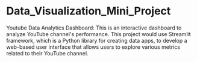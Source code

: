 # Data_Visualization_Mini_Project
Youtube Data Analytics Dashboard: This is an interactive dashboard to analyze YouTube channel's performance. This project would use Streamlit framework, which is a Python library for creating data apps, to develop a web-based user interface that allows users to explore various metrics related to their YouTube channel. 
